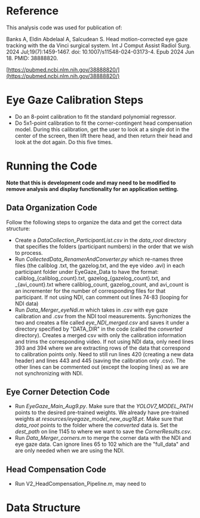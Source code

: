 # Reference

This analysis code was used for publication of: 

Banks A, Eldin Abdelaal A, Salcudean S. Head motion-corrected eye gaze tracking with the da Vinci surgical system. Int J Comput Assist Radiol Surg. 2024 Jul;19(7):1459-1467. doi: 10.1007/s11548-024-03173-4. Epub 2024 Jun 18. PMID: 38888820. 

[https://pubmed.ncbi.nlm.nih.gov/38888820/](https://pubmed.ncbi.nlm.nih.gov/38888820/)

# Eye Gaze Calibration Steps

- Do an 8-point calibration to fit the standard polynomial regressor.
- Do 5x1-point calibration to fit the corner-contingent head compensation model. During this calibration, get the user to look at a single dot in the center of the screen, then lift there head, and then return their head and look at the dot again. Do this five times.
  
# Running the Code

**Note that this is development code and may need to be modified to remove analysis and display functionality for an application setting.**

## Data Organization Code

Follow the following steps to organize the data and get the correct data structure:
- Create a _DataCollection_ParticipantList.csv_ in the _data_root_ directory that specifies the folders (participant numbers) in the order that we wish to process.
- Run _CollectedData_RenamerAndConverter.py_ which re-names three files (the caliblog .txt, the gazelog.txt, and the eye video .avi) in each participant folder under EyeGaze_Data to have the format: caliblog_{caliblog_count}.txt, gazelog_{gazelog_count}.txt, and _{avi_count}.txt where caliblog_count, gazelog_count, and avi_count is an incrementer for the number of corresponding files for that participant. If not using NDI, can comment out lines 74-83 (looping for NDI data)
- Run _Data_Merger_eyeNdi.m_ which takes in .csv with eye gaze calibration and .csv from the NDI tool measurements. Syncrhonizes the two and creates a file called _eye_NDI_merged.csv_ and saves it under a directory specified by "DATA_DIR" in the code (called the _converted_ directory). Creates a merged csv with only the calibration information and trims the corresponding video. If not using NDI data, only need lines 393 and 394 where we are extracting rows of the data that correspond to calibration points only. Need to still run lines 420 (creating a new data header) and lines 443 and 445 (saving the calibration only .csv). The other lines can be commented out (except the looping lines) as we are not synchronizing with NDI.

## Eye Corner Detection Code

- Run _EyeGaze_Main_Aug9.py_. Make sure that the _YOLOV7_MODEL_PATH_ points to the desired pre-trained weights. We already have pre-trained weights at _resources/eyegaze_model_new_aug18.pt_. Make sure that _data_root_ points to the folder where the _converted_ data is. Set the _dest_path_ on line 1145 to where we want to save the _CornerResults.csv_.
- Run _Data_Merger_corners.m_ to merge the corner data with the NDI and eye gaze data. Can ignore lines 65 to 102 which are the "full_data" and are only needed when we are using the NDI.

## Head Compensation Code

- Run V2_HeadCompensation_Pipeline.m, may need to 

# Data Structure
